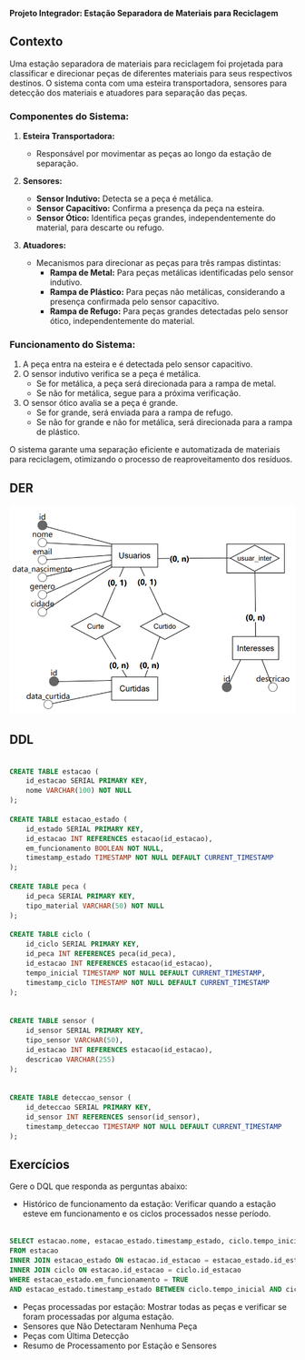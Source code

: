 **Projeto Integrador: Estação Separadora de Materiais para Reciclagem**  

## Contexto

Uma estação separadora de materiais para reciclagem foi projetada para classificar e direcionar peças de diferentes materiais para seus respectivos destinos. O sistema conta com uma esteira transportadora, sensores para detecção dos materiais e atuadores para separação das peças.  

### **Componentes do Sistema:**  

1. **Esteira Transportadora:**  
   - Responsável por movimentar as peças ao longo da estação de separação.  

2. **Sensores:**  
   - **Sensor Indutivo:** Detecta se a peça é metálica.  
   - **Sensor Capacitivo:** Confirma a presença da peça na esteira.  
   - **Sensor Ótico:** Identifica peças grandes, independentemente do material, para descarte ou refugo.  

3. **Atuadores:**  
   - Mecanismos para direcionar as peças para três rampas distintas:  
     - **Rampa de Metal:** Para peças metálicas identificadas pelo sensor indutivo.  
     - **Rampa de Plástico:** Para peças não metálicas, considerando a presença confirmada pelo sensor capacitivo.  
     - **Rampa de Refugo:** Para peças grandes detectadas pelo sensor ótico, independentemente do material.  

### **Funcionamento do Sistema:**  
1. A peça entra na esteira e é detectada pelo sensor capacitivo.  
2. O sensor indutivo verifica se a peça é metálica.  
   - Se for metálica, a peça será direcionada para a rampa de metal.  
   - Se não for metálica, segue para a próxima verificação.  
3. O sensor ótico avalia se a peça é grande.  
   - Se for grande, será enviada para a rampa de refugo.  
   - Se não for grande e não for metálica, será direcionada para a rampa de plástico.  

O sistema garante uma separação eficiente e automatizada de materiais para reciclagem, otimizando o processo de reaproveitamento dos resíduos.

## DER
![Diagrama ER](06.Aula_17abr.png)

## DDL

```sql

CREATE TABLE estacao (
    id_estacao SERIAL PRIMARY KEY,
    nome VARCHAR(100) NOT NULL
);

CREATE TABLE estacao_estado (
    id_estado SERIAL PRIMARY KEY,
    id_estacao INT REFERENCES estacao(id_estacao),
    em_funcionamento BOOLEAN NOT NULL,
    timestamp_estado TIMESTAMP NOT NULL DEFAULT CURRENT_TIMESTAMP
);

CREATE TABLE peca (
    id_peca SERIAL PRIMARY KEY,
    tipo_material VARCHAR(50) NOT NULL
);

CREATE TABLE ciclo (
    id_ciclo SERIAL PRIMARY KEY,
    id_peca INT REFERENCES peca(id_peca),
    id_estacao INT REFERENCES estacao(id_estacao),
    tempo_inicial TIMESTAMP NOT NULL DEFAULT CURRENT_TIMESTAMP,
    timestamp_ciclo TIMESTAMP NOT NULL DEFAULT CURRENT_TIMESTAMP
);


CREATE TABLE sensor (
    id_sensor SERIAL PRIMARY KEY,
    tipo_sensor VARCHAR(50),
    id_estacao INT REFERENCES estacao(id_estacao),
    descricao VARCHAR(255)
);


CREATE TABLE deteccao_sensor (
    id_deteccao SERIAL PRIMARY KEY,
    id_sensor INT REFERENCES sensor(id_sensor),
    timestamp_deteccao TIMESTAMP NOT NULL DEFAULT CURRENT_TIMESTAMP
);

```



## Exercícios

Gere o DQL que responda as perguntas abaixo:

- Histórico de funcionamento da estação: Verificar quando a estação esteve em funcionamento e os ciclos processados nesse período.
```sql

SELECT estacao.nome, estacao_estado.timestamp_estado, ciclo.tempo_inicial, ciclo_tempo_final
FROM estacao
INNER JOIN estacao_estado ON estacao.id_estacao = estacao_estado.id_estacao
INNER JOIN ciclo ON estacao.id_estacao = ciclo.id_estacao
WHERE estacao_estado.em_funcionamento = TRUE 
AND estacao_estado.timestamp_estado BETWEEN ciclo.tempo_inicial AND ciclo_tempo_final

```
- Peças processadas por estação: Mostrar todas as peças e verificar se foram processadas por alguma estação.
- Sensores que Não Detectaram Nenhuma Peça
- Peças com Última Detecção
- Resumo de Processamento por Estação e Sensores